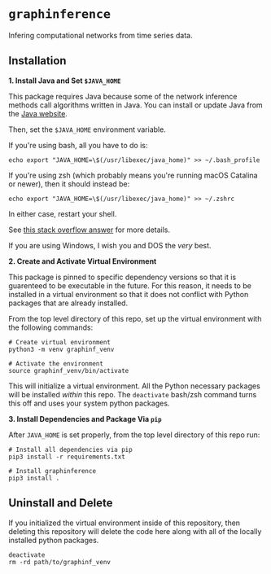 # `graphinference`

Infering computational networks from time series data.

## Installation

**1. Install Java and Set `$JAVA_HOME`**

This package requires Java because some of the network inference methods call algorithms written in Java. You can install or update Java
from the [Java website](https://www.java.com/).

Then, set the `$JAVA_HOME` environment variable.

If you're using bash, all you have to do is:
```
echo export "JAVA_HOME=\$(/usr/libexec/java_home)" >> ~/.bash_profile
```
If you're using zsh (which probably means you're running macOS 
Catalina or newer), then it should instead be:
```
echo export "JAVA_HOME=\$(/usr/libexec/java_home)" >> ~/.zshrc
```
In either case, restart your shell.

See [this stack overflow answer](https://stackoverflow.com/questions/22842743/how-to-set-java-home-environment-variable-on-mac-os-x-10-9) for more details.

If you are using Windows, I wish you and DOS the *very* best.

**2. Create and Activate Virtual Environment**

This package is pinned to specific dependency versions so that it is guarenteed to be executable in the future. For this reason, it needs to be installed in a virtual environment so that it does not conflict with Python packages that are already installed.

From the top level directory of this repo, set up the virtual environment with the following commands:

```
# Create virtual environment
python3 -m venv graphinf_venv

# Activate the environment
source graphinf_venv/bin/activate
```

This will initialize a virtual environment. All the Python necessary packages will be installed *within* this repo. The `deactivate` bash/zsh command turns this off and uses your system python packages.

**3. Install Dependencies and Package Via `pip`**

After `JAVA_HOME` is set properly, from the top level directory of this repo run:

```
# Install all dependencies via pip
pip3 install -r requirements.txt

# Install graphinference
pip3 install .
```

## Uninstall and Delete

If you initialized the virtual environment inside of this repository, then deleting this repository will delete the code here along with all of the locally installed python packages.

```
deactivate
rm -rd path/to/graphinf_venv
```